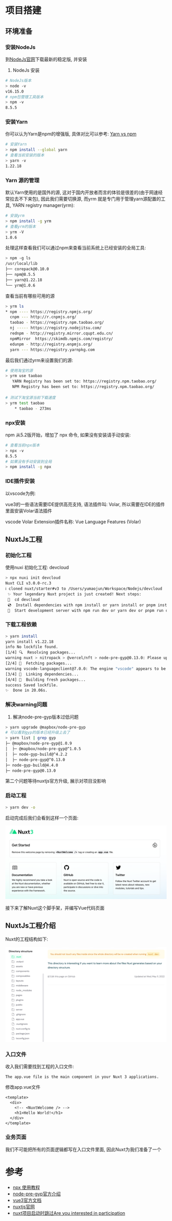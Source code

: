 # 项目搭建

## 环境准备

### 安装NodeJs

到[NodeJs官网](https://nodejs.org/)下载最新的稳定版, 并安装
1. NodeJs 安装  
```sh
# NodeJs版本
> node -v
v16.15.0
# npm包管理工具版本
> npm -v 
8.5.5
```
### 安装Yarn
你可以认为Yarn是npm的增强版, 具体对比可以参考: [Yarn vs npm](https://www.cnblogs.com/ypppt/p/13050845.html)

```sh
# 安装Yarn
> npm install --global yarn
# 查看当前安装的版本
> yarn -v
1.22.18
```

### Yarn 源的管理

默认Yarn使用的是国外的源, 这对于国内开放者而言的体验是很差的(由于网速经常拉去不下来包), 因此我们需要切换源, 而yrm 就是专门用于管理yarn源配置的工具, YARN registry manager(yrm):
```sh
# 安装yrm
> npm install -g yrm
# 查看yrm的版本
> yrm -V    
1.0.6
```

处理这样查看我们可以通过npm来查看当前系统上已经安装的全局工具:
```sh
> npm -g ls
/usr/local/lib
├── corepack@0.10.0
├── npm@8.5.5
├── yarn@1.22.18
└── yrm@1.0.6
```

查看当前有哪些可用的源
```sh
> yrm ls
* npm ---- https://registry.npmjs.org/
  cnpm --- http://r.cnpmjs.org/
  taobao - https://registry.npm.taobao.org/
  nj ----- https://registry.nodejitsu.com/
  rednpm - http://registry.mirror.cqupt.edu.cn/
  npmMirror  https://skimdb.npmjs.com/registry/
  edunpm - http://registry.enpmjs.org/
  yarn --- https://registry.yarnpkg.com
```

最后我们通过yrm来设置我们的源:
```sh
# 使用淘宝的源
> yrm use taobao
   YARN Registry has been set to: https://registry.npm.taobao.org/
   NPM Registry has been set to: https://registry.npm.taobao.org/

# 测试下淘宝源当前下载速度
> yrm test taobao
    * taobao - 273ms
```

### npx安装

npm 从5.2版开始，增加了 npx 命令, 如果没有安装请手动安装:
```sh
# 查看当前npx版本
> npx -v
8.5.5
# 如果没有手动安装到全局
> npm install -g npx
```

### IDE插件安装

以vscode为例:

vue3的一些语法需要IDE提供高亮支持, 语法插件叫: Volar, 所以需要在IDE的插件里面安装Volar语法插件

vscode Volar Extension插件名称: Vue Language Features (Volar)

## NuxtJs工程

### 初始化工程
使用nuxi 初始化工程: devcloud
```sh
> npx nuxi init devcloud
Nuxt CLI v3.0.0-rc.3 
ℹ cloned nuxt/starter#v3 to /Users/yumaojun/Workspace/Nodejs/devcloud
 ✨ Your legendary Nuxt project is just created! Next steps:
 📁  cd devcloud
 💿  Install dependencies with npm install or yarn install or pnpm install --shamefully-hoist
 🚀  Start development server with npm run dev or yarn dev or pnpm run dev 
```

### 下载工程依赖
```sh
> yarn install
yarn install v1.22.18
info No lockfile found.
[1/4] 🔍  Resolving packages...
warning nuxt > nitropack > @vercel/nft > node-pre-gyp@0.13.0: Please upgrade to @mapbox/node-pre-gyp: the non-scoped node-pre-gyp package is deprecated and only the @mapbox scoped package will recieve updates in the future
[2/4] 🚚  Fetching packages...
warning vscode-languageclient@7.0.0: The engine "vscode" appears to be invalid.
[3/4] 🔗  Linking dependencies...
[4/4] 🔨  Building fresh packages...
success Saved lockfile.
✨  Done in 20.06s.
```

### 解决warning问题

1. 解决node-pre-gyp版本过低问题
```sh
> yarn upgrade @mapbox/node-pre-gyp
# 可以看到gyp的版本已经升级上去了
> yarn list | grep gyp
├─ @mapbox/node-pre-gyp@1.0.9
│  ├─ @mapbox/node-pre-gyp@^1.0.5
│  ├─ node-gyp-build@^4.2.2
│  ├─ node-pre-gyp@^0.13.0
├─ node-gyp-build@4.4.0
├─ node-pre-gyp@0.13.0
```

第二个问题等待nuxtjs官方升级, 展示对项目没影响

### 启动工程 

```sh
> yarn dev -o
```

启动完成后我们会看到这样一个页面:

![](./images/start-up.png)

接下来了解Nuxt这个脚手架，并编写Vue代码页面

## NuxtJs工程介绍

Nuxt的工程结构如下:

![](./images/directory-structure.png)

### 入口文件

收入我们需要找到工程的入口文件:
```
The app.vue file is the main component in your Nuxt 3 applications.
```

修改app.vue文件
```vue
<template>
  <div>
    <!-- <NuxtWelcome /> -->
    <h1>Hello World!</h1>
  </div>
</template>
```

### 业务页面

我们不可能把所有的页面逻辑都写在入口文件里面, 因此Nuxt为我们准备了一个



# 参考

+ [npx 使用教程](https://www.ruanyifeng.com/blog/2019/02/npx.html)
+ [node-pre-gyp官方介绍](https://www.npmjs.com/package/@mapbox/node-pre-gyp)
+ [vue3官方文档](https://vuejs.org/guide/introduction.html)
+ [nuxtjs官网](https://v3.nuxtjs.org/getting-started/quick-start)
+ [nuxt项目启动时跳过Are you interested in participation](http://www.flydream.cc/article/nuxt-bootstrap-skip-participation/)